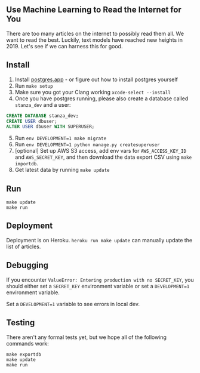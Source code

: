 ## Use Machine Learning to Read the Internet for You

There are too many articles on the internet to possibly read them all. We want to read the best. Luckily, text models have reached new heights in 2019. Let's see if we can harness this for good.

## Install

1. Install [postgres.app](https://postgresapp.com/downloads.html) - or figure out how to install postgres yourself
2. Run `make setup`
3. Make sure you got your Clang working `xcode-select --install`
4. Once you have postgres running, please also create a database called `stanza_dev` and a user:

 ```sql
 CREATE DATABASE stanza_dev;
 CREATE USER dbuser;
 ALTER USER dbuser WITH SUPERUSER;
 ```

5. Run `env DEVELOPMENT=1 make migrate`
6. Run `env DEVELOPMENT=1 python manage.py createsuperuser`
7. [optional] Set up AWS S3 access, add env vars for `AWS_ACCESS_KEY_ID` and `AWS_SECRET_KEY`, and then download the data export CSV using `make importdb`.
8. Get latest data by running `make update`


## Run

```
make update
make run
```


## Deployment

Deployment is on Heroku. `heroku run make update` can manually update the list of articles.


## Debugging 

If you encounter `ValueError: Entering production with no SECRET_KEY`, you should either set a `SECRET_KEY` environment variable or set a `DEVELOPMENT=1` environment variable.

Set a `DEVELOPMENT=1` variable to see errors in local dev.


## Testing

There aren't any formal tests yet, but we hope all of the following commands work:

```
make exportdb
make update
make run
```


